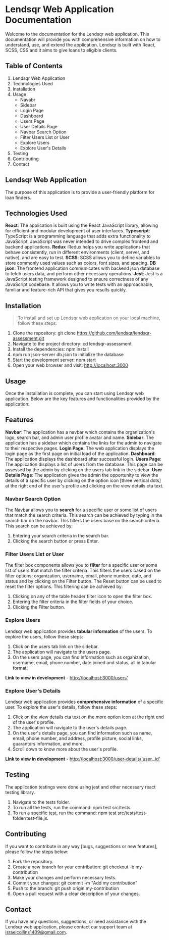 # Lendsqr Web Application Documentation

Welcome to the documentation for the Lendsqr web application. This documentation will provide you with comprehensive information on how to understand, use, and extend the application. Lendsqr is built with React, SCSS, CSS and it aims to give loans to eligible clients.

## Table of Contents

1. Lendsqr Web Application
2. Technologies Used
3. Installation
4. Usage
   - Navabr
   - Sidebar
   - Login Page
   - Dashboard
   - Users Page
   - User Details Page
   - Navbar Search Option
   - Filter Users List or User
   - Explore Users
   - Explore User's Details
5. Testing
6. Contributing
7. Contact

## Lendsqr Web Application

The purpose of this application is to provide a user-friendly platform for loan finders.

## Technologies Used

**React**: The application is built using the React JavaScript library, allowing for efficient and modular development of user interfaces.
**Typescript**: TypeScript is a programming language that adds extra functionality to JavaScript. JavaScript was never intended to drive complex frontend and backend applications.
**Redux** :Redux helps you write applications that behave consistently, run in different environments (client, server, and native), and are easy to test.
**SCSS**: SCSS allows you to define variables to store commonly used values such as colors, font sizes, and spacing.
**DB json**: The frontend application communicates with backend json database to fetch users data, and perform other necessary operations.
**Jest**: Jest is a JavaScript testing framework designed to ensure correctness of any JavaScript codebase. It allows you to write tests with an approachable, familiar and feature-rich API that gives you results quickly.

## Installation

> To install and set up Lendsqr web application on your local machine, follow these steps:

1. Clone the repository: git clone <https://github.com/lendsqr/lendsqr-assessment.git>
2. Navigate to the project directory: cd lendsqr-assessment
3. Install the dependencies: npm install
4. npm run json-server db.json to initialize the database
5. Start the development server: npm start
6. Open your web browser and visit: <http://localhost:3000>

## Usage

Once the installation is complete, you can start using Lendsqr web application. Below are the key features and functionalities provided by the application:

## Features

**Navbar**: The application has a navbar which contains the organization's logo, search bar, and admin user profile avatar and name.
**Sidebar**: The application has a sidebar which contains the links for the admin to navigate to their respective pages.
**Login Page**: The web application displays the login page as the first page on initial load of the application.
**Dashboard**: The application displays the dashboard after successful login.
**Users Page**: The application displays a list of users from the database. This page can be assessed by the admin by clicking on the users tab link in the sidebar.
**User Details Page**: The application gives the admin the opportunity to view the details of a specific user by clicking on the option icon [three vertical dots] at the right end of the user's profile and clicking on the view details cta text.

### Navbar Search Option

The Navbar allows you to **search** for a specific user or some list of users that match the search criteria. This search can be achieved by typing in the search bar on the navbar. This filters the users base on the search criteria. This search can be achieved by:

1. Entering your search criteria in the search bar.
2. Clicking the search button or press Enter.

### Filter Users List or User

The filter box components allows you to **filter** for a specific user or some list of users that match the filter criteria. This filters the users based on the filter options; organization, username, email, phone number, date, and status and by clicking on the Filter button. The Reset button can be used to reset the filter options. This filtering can be achieved by:

1. Clicking on any of the table header filter icon to open the filter box.
2. Entering the filter criteria in the filter fields of your choice.
3. Clicking the Filter button.

### Explore Users

Lendsqr web application provides **tabular information** of the users. To explore the users, follow these steps:

1. Click on the users tab link on the sidebar.
2. The application will navigate to the users page.
3. On the users page, you can find information such as organization, username, email, phone number, date joined and status, all in tabular format.

**Link to view in development** - <http://localhost:3000/users'>

### Explore User's Details

Lendsqr web application provides **comprehensive information** of a specific user. To explore the user's details, follow these steps:

1. Click on the view details cta text on the more option icon at the right end of the user's profile.
2. The application will navigate to the user's details page.
3. On the user's details page, you can find information such as name, email, phone number, and address, profile picture, social links, guarantors information, and more.
4. Scroll down to know more about the user's profile.

**Link to view in development** - <http://localhost:3000/user-details/'user._id'>

## Testing

The application testings were done using jest and other necessary react testing library.

1. Navigate to the tests folder.
2. To run all the tests, run the command: npm test src/tests.
3. To run a specific test, run the command: npm test src/tests/test-folder/test-file.js.

## Contributing

If you want to contribute in any way [bugs, suggestions or new features], please follow the steps below:

1. Fork the repository.
2. Create a new branch for your contribution: git checkout -b my-contribution
3. Make your changes and perform necessary tests.
4. Commit your changes: git commit -m "Add my contribution"
5. Push to the branch: git push origin my-contribution
6. Open a pull request with a clear description of your changes.

## Contact

If you have any questions, suggestions, or need assistance with the Lendsqr web application, please contact our support team at <israelcollins1409@gmail.com>.
